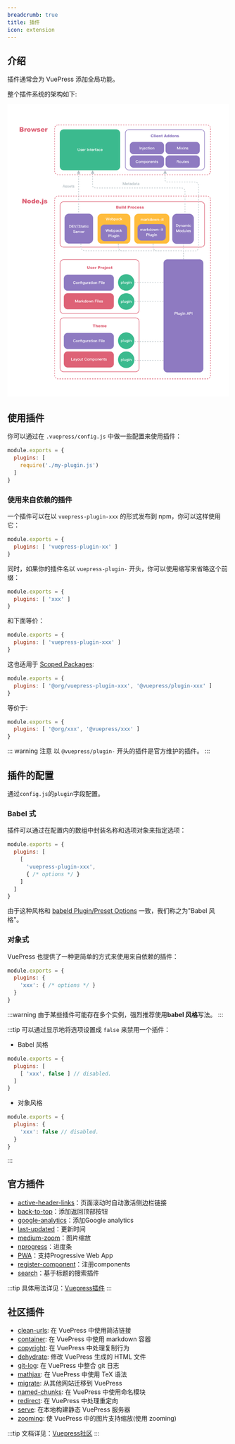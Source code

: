 ```yaml
---
breadcrumb: true
title: 插件
icon: extension
---
```


## 介绍

插件通常会为 VuePress 添加全局功能。

整个插件系统的架构如下:

![architecture](./assets/architecture.png)

## 使用插件

你可以通过在 `.vuepress/config.js` 中做一些配置来使用插件：

``` js
module.exports = {
  plugins: [
    require('./my-plugin.js')
  ]
}
```

### 使用来自依赖的插件

一个插件可以在以 `vuepress-plugin-xxx` 的形式发布到 npm，你可以这样使用它：

``` js
module.exports = {
  plugins: [ 'vuepress-plugin-xx' ]
}
```

同时，如果你的插件名以 `vuepress-plugin-` 开头，你可以使用缩写来省略这个前缀：

``` js
module.exports = {
  plugins: [ 'xxx' ]
}
```

和下面等价：

``` js
module.exports = {
  plugins: [ 'vuepress-plugin-xxx' ]
}
```

这也适用于 [Scoped Packages](https://docs.npmjs.com/misc/scope):

``` js
module.exports = {
  plugins: [ '@org/vuepress-plugin-xxx', '@vuepress/plugin-xxx' ]
}
```

等价于:

``` js
module.exports = {
  plugins: [ '@org/xxx', '@vuepress/xxx' ]
}
```

::: warning 注意
以 `@vuepress/plugin-` 开头的插件是官方维护的插件。
:::

## 插件的配置

通过`config.js`的`plugin`字段配置。

### Babel 式

插件可以通过在配置内的数组中封装名称和选项对象来指定选项：

``` js
module.exports = {
  plugins: [
    [
      'vuepress-plugin-xxx',
      { /* options */ }
    ]
  ]
}
```

由于这种风格和 [babeld Plugin/Preset Options](https://babeljs.io/docs/en/plugins#plugin-preset-options) 一致，我们称之为"Babel 风格"。

### 对象式

VuePress 也提供了一种更简单的方式来使用来自依赖的插件：

``` js
module.exports = {
  plugins: {
    'xxx': { /* options */ }
  }
}
```

:::warning
由于某些插件可能存在多个实例，强烈推荐使用**babel 风格**写法。
:::

:::tip
可以通过显示地将选项设置成 `false` 来禁用一个插件：

- Babel 风格

``` js
module.exports = {
  plugins: [
    [ 'xxx', false ] // disabled.
  ]
}
```

- 对象风格

``` js
module.exports = {
  plugins: {
    'xxx': false // disabled.
  }
}
```

:::

## 官方插件

- [active-header-links](https://v1.vuepress.vuejs.org/zh/plugin/official/plugin-active-header-links.html)：页面滚动时自动激活侧边栏链接
- [back-to-top](https://v1.vuepress.vuejs.org/zh/plugin/official/plugin-back-to-top.html)：添加返回顶部按钮
- [google-analytics](https://v1.vuepress.vuejs.org/zh/plugin/official/plugin-google-analytics.html)：添加Google analytics
- [last-updated](https://v1.vuepress.vuejs.org/zh/plugin/official/plugin-last-updated.html)：更新时间
- [medium-zoom](https://v1.vuepress.vuejs.org/zh/plugin/official/plugin-medium-zoom.html)：图片缩放
- [nprogress](https://v1.vuepress.vuejs.org/zh/plugin/official/plugin-nprogress.html)：进度条
- [PWA](https://v1.vuepress.vuejs.org/zh/plugin/official/plugin-pwa.html)：支持Progressive Web App
- [register-component](https://v1.vuepress.vuejs.org/zh/plugin/official/plugin-register-components.html)：注册components
- [search](https://v1.vuepress.vuejs.org/zh/plugin/official/plugin-search.html)：基于标题的搜索插件

:::tip
具体用法详见：[Vuepress插件](https://v1.vuepress.vuejs.org/zh/plugin/)
:::

## 社区插件

- [clean-urls](https://vuepress.github.io/zh/plugins/clean-urls.html): 在 VuePress 中使用简洁链接
- [container](https://vuepress.github.io/zh/plugins/container.html): 在 VuePress 中使用 markdown 容器
- [copyright](https://vuepress.github.io/zh/plugins/copyright.html): 在 VuePress 中处理复制行为
- [dehydrate](https://vuepress.github.io/zh/plugins/dehydrate.html): 修改 VuePress 生成的 HTML 文件
- [git-log](https://vuepress.github.io/zh/plugins/git-log.html): 在 VuePress 中整合 git 日志
- [mathjax](https://vuepress.github.io/zh/plugins/mathjax.html): 在 VuePress 中使用 TeX 语法
- [migrate](https://vuepress.github.io/zh/plugins/migrate.html): 从其他网站迁移到 VuePress
- [named-chunks](https://vuepress.github.io/zh/plugins/named-chunks.html): 在 VuePress 中使用命名模块
- [redirect](https://vuepress.github.io/zh/plugins/redirect.html): 在 VuePress 中处理重定向
- [serve](https://vuepress.github.io/zh/plugins/serve.html): 在本地构建静态 VuePress 服务器
- [zooming](https://vuepress.github.io/zh/plugins/zooming.html): 使 VuePress 中的图片支持缩放(使用 zooming)

:::tip
文档详见：[Vuepress社区](https://vuepress.github.io/zh/)
:::
